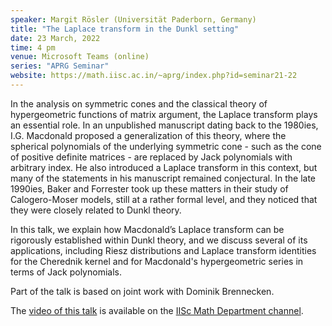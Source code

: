 ```yaml
---
speaker: Margit Rösler (Universität Paderborn, Germany)
title: "The Laplace transform in the Dunkl setting"
date: 23 March, 2022
time: 4 pm
venue: Microsoft Teams (online)
series: "APRG Seminar"
website: https://math.iisc.ac.in/~aprg/index.php?id=seminar21-22
---
```


In the analysis on symmetric cones and the classical theory of hypergeometric
functions of matrix argument, the Laplace transform plays an essential role.
In an unpublished manuscript dating back to the 1980ies, I.G. Macdonald proposed
a generalization of this theory, where the spherical polynomials of the
underlying symmetric cone  - such as the cone of positive definite matrices -
are replaced by Jack polynomials with arbitrary index. He also introduced a
Laplace transform in this context, but many of the statements in his manuscript
remained conjectural. In the late 1990ies, Baker and Forrester took up these
matters in their study of Calogero-Moser models, still at a rather formal level, 
and they noticed that they were closely related to Dunkl theory.

In this talk, we explain how Macdonald’s Laplace transform can be rigorously
established within Dunkl theory, and we discuss several of its applications,
including Riesz distributions and Laplace transform identities for the Cherednik
kernel and for Macdonald's hypergeometric series in terms of Jack polynomials. 

Part of the talk is based on joint work with Dominik Brennecken.

The [video of this talk](https://www.youtube.com/watch?v=VfCDHBTYmss&list=PLQXtaLhI1-1qxOEykh-1WOFkYuIzEE-ev) is available
on the [IISc Math Department channel](https://www.youtube.com/channel/UCR5Igvq9HScQKlPr-0coSIg/playlists).
